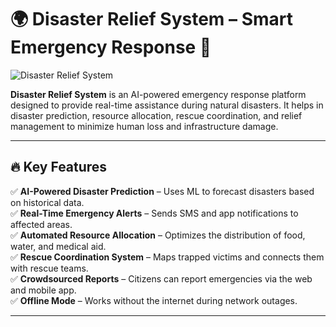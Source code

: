 # 🌍 Disaster Relief System – Smart Emergency Response 🚀  

![Disaster Relief System](https://source.unsplash.com/random/1200x400?disaster,relief,aid)  

**Disaster Relief System** is an AI-powered emergency response platform designed to provide real-time assistance during natural disasters. It helps in disaster prediction, resource allocation, rescue coordination, and relief management to minimize human loss and infrastructure damage.  

---

## 🔥 Key Features  

✅ **AI-Powered Disaster Prediction** – Uses ML to forecast disasters based on historical data.  
✅ **Real-Time Emergency Alerts** – Sends SMS and app notifications to affected areas.  
✅ **Automated Resource Allocation** – Optimizes the distribution of food, water, and medical aid.  
✅ **Rescue Coordination System** – Maps trapped victims and connects them with rescue teams.  
✅ **Crowdsourced Reports** – Citizens can report emergencies via the web and mobile app.  
✅ **Offline Mode** – Works without the internet during network outages.  

---


